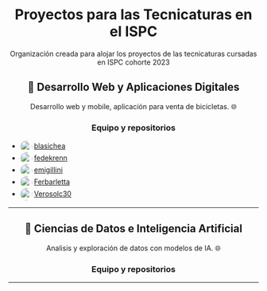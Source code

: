 <h1 align="center">Proyectos para las Tecnicaturas en el ISPC</h1>
<p align="center">Organización creada para alojar los proyectos de las tecnicaturas cursadas en ISPC cohorte 2023
</p>

<h2 align="center">🚀 Desarrollo Web y Aplicaciones Digitales</h2>

<p align="center">Desarrollo web y mobile, aplicación para venta de bicicletas. 🌐
</p>

<h3 align="center">Equipo y repositorios</h3>

<ul list-style-type: none;>
  <li>
    <img src="https://avatars.githubusercontent.com/u/18444604?v=4" width="24" style="vertical-align: middle; border-radius: 50%;" />
    <a href="https://github.com/blasichea">blasichea</a>
  </li>
  <li>
    <img src="https://avatars.githubusercontent.com/u/90353038?v=4" width="24" style="vertical-align: middle; border-radius: 50%;" />
    <a href="https://github.com/fedekrenn">fedekrenn</a>
  </li>
  <li>
    <img src="https://avatars.githubusercontent.com/u/116127026?v=4" width="24" style="vertical-align: middle; border-radius: 50%;" />
    <a href="https://github.com/emigillini">emigillini</a>
  </li>
  <li>
    <img src="https://avatars.githubusercontent.com/u/133985134?v=4" width="24" style="vertical-align: middle; border-radius: 50%;" />
    <a href="https://github.com/Ferbarletta">Ferbarletta</a>
  </li>
  <li>
    <img src="https://avatars.githubusercontent.com/u/134974109?v=4" width="24" style="vertical-align: middle; border-radius: 50%;" />
    <a href="https://github.com/Verosolc30">Verosolc30</a>
  </li>
</ul>

---

<h2 align="center">🚀 Ciencias de Datos e Inteligencia Artificial</h2>

<p align="center">Analisis y exploración de datos con modelos de IA. 🌐
</p>

<h3 align="center">Equipo y repositorios</h3>

---
